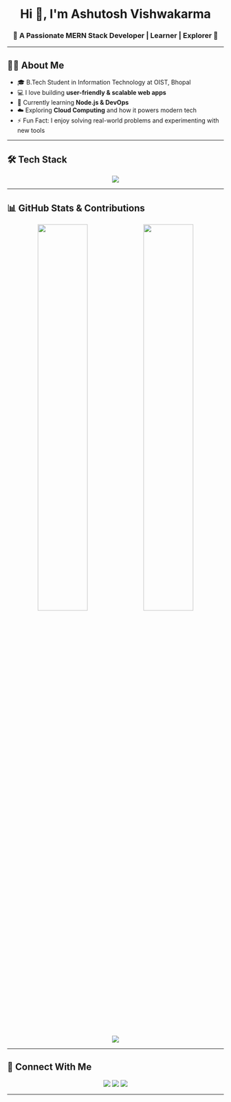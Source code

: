 <!-- Profile README -->

<h1 align="center">Hi 👋, I'm Ashutosh Vishwakarma</h1>
<h3 align="center">🚀 A Passionate MERN Stack Developer | Learner | Explorer 🚀</h3>

---

## 🙋‍♂️ About Me

- 🎓 B.Tech Student in Information Technology at OIST, Bhopal  
- 💻 I love building **user-friendly & scalable web apps**  
- 🌱 Currently learning **Node.js & DevOps**  
- ☁️ Exploring **Cloud Computing** and how it powers modern tech  
- ⚡ Fun Fact: I enjoy solving real-world problems and experimenting with new tools  

---

## 🛠️ Tech Stack

<p align="center">
  <img src="https://skillicons.dev/icons?i=html,css,js,react,redux,tailwind,bootstrap,nodejs,express,mongodb,java,git,github,vscode" />
</p>

---

## 📊 GitHub Stats & Contributions

<p align="center">
  <img src="https://github-readme-stats.vercel.app/api?username=987Ashutoscoder&show_icons=true&theme=radical" width="48%" />
  <img src="https://github-readme-stats.vercel.app/api/top-langs/?username=987Ashutoscoder&layout=compact&theme=radical" width="48%" />
</p>

<p align="center">
  <img src="https://github-readme-activity-graph.vercel.app/graph?username=987Ashutoscoder&theme=react-dark" />
</p>

---

## 🤝 Connect With Me

<p align="center">
  <a href="https://www.linkedin.com/in/ashu37"><img src="https://img.shields.io/badge/-LinkedIn-blue?logo=linkedin&logoColor=white" /></a>
  <a href="https://github.com/987Ashutoscoder"><img src="https://img.shields.io/badge/-GitHub-black?logo=github&logoColor=white" /></a>
  <a href="mailto:ashutosh@example.com"><img src="https://img.shields.io/badge/-Email-red?logo=gmail&logoColor=white" /></a>
</p>

---
